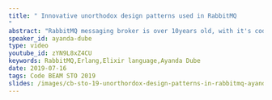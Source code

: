 ```yaml
---
title: " Innovative unorthodox design patterns used in RabbitMQ
"
abstract: "RabbitMQ messaging broker is over 10years old, with it's codebase having matured significantly over the past decade. Within it's implementation, we find some of the most innovative usage of the Erlang OTP which attribute to it's well trusted performance, stability and ergonomic friendliness for operators. In this talk, I illustrate, explain and share some of these creative internal design patterns used within RabbitMQ. Components such as mirrored-supervisors, decorators, gen_server2, delegates, and much much more!"
speaker_id: ayanda-dube
type: video
youtube_id: zYN9L8xZ4CU
keywords: RabbitMQ,Erlang,Elixir language,Ayanda Dube
date: 2019-07-16
tags: Code BEAM STO 2019
slides: /images/cb-sto-19-unorthordox-design-patterns-in-rabbitmq-ayanda-dube-compressed.pdf
---
```


